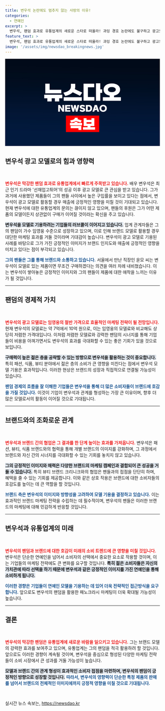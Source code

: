 ```yaml
---
title: 변우석 논란에도 멈추지 않는 사랑의 이유!
categories:
  - 연예인
excerpt: >
  변우석, 팬덤 효과로 유통업계의 새로운 스타로 떠올라! 과잉 경호 논란에도 불구하고 광고모델 계약 문의가 이어지고, 매출 효자 기대감이 높아진 상황. 변우석이 가진 매력은 과연 얼마나 더 파급력을 발휘할까?
feature_text: >
  변우석, 팬덤 효과로 유통업계의 새로운 스타로 떠올라! 과잉 경호 논란에도 불구하고 광고모델 계약 문의가 이어지고, 매출 효자 기대감이 높아진 상황. 변우석이 가진 매력은 과연 얼마나 더 파급력을 발휘할까?
image: '/assets/img/newsdao_breakingnews.jpg'
---
```


<p><img src="/assets/img/newsdao_breakingnews.jpg" alt="koreaapp 속보" /></p>

<h2 data-ke-size="size26">변우석 광고 모델로의 힘과 영향력</h2>

<p data-ke-size="size16">&nbsp;</p>

<p><b><span style="color: #ee2323;">변우석은 막강한 팬덤 효과로 유통업계에서 빠르게 주목받고 있습니다.</span></b> 배우 변우석은 최근 인기 드라마 '선재업고튀어'의 성공 이후 광고 모델로 큰 관심을 받고 있습니다. 그가 과거에 사용했던 제품들이 그의 팬들 사이에서 높은 구입률을 보이고 있다는 점에서, 변우석이 광고 모델로 활동할 경우 매출에 긍정적인 영향을 미칠 것이 기대되고 있습니다. 현재 변우석에 대한 유통업계의 문의는 끊이지 않고 있으며, 팬들의 후원은 그가 어떤 제품의 모델이든지 상관없이 구매가 이어질 것이라는 확신을 주고 있습니다. </p>

<p><b><span style="background-color: #21538527;">변우석을 모델로 기용하려는 기업들의 러브콜이 이어지고 있습니다.</span></b> 업계 관계자들은 그의 팬덤이 가수 임영웅 수준으로 성장하고 있으며, 이로 인해 브랜드 모델로 활용할 경우 대단한 마케팅 효과를 거둘 것이라며 기대감이 높습니다. 변우석이 광고 모델로 기용된 사례를 바탕으로 그가 가진 긍정적인 이미지가 브랜드 인지도와 매출에 긍정적인 영향을 미치고 있다는 점이 부각되고 있습니다.</p>

<p><b><span style="color: #1a5490;">그의 팬들은 그를 통해 브랜드와 소통하고 있습니다.</span></b> 서울에서 만난 직장인 윤모 씨는 변우석이 모델로 있는 제품이면 무조건 구매하겠다는 의견을 여러 차례 내비쳤습니다. 이는 변우석이 쌓아놓은 긍정적인 이미지와 그의 팬들이 제품에 대한 애착을 느끼는 이유가 될 것입니다.</p>

<hr>

<h2 data-ke-size="size26">팬덤의 경제적 가치</h2>

<p data-ke-size="size16">&nbsp;</p>

<p><b><span style="color: #ee2323;">변우석의 광고 모델료는 임영웅의 절반 가격으로 효율적인 마케팅 전략이 될 전망입니다.</span></b> 현재 변우석의 모델료는 약 7억에서 10억 원으로, 이는 임영웅의 모델료와 비교해도 상당히 저렴한 가격대입니다. 이처럼 저렴한 모델료와 강력한 팬덤의 시너지를 통해 기업들이 비용을 아껴가면서도 변우석의 효과를 극대화할 수 있는 좋은 기회가 있을 것으로 보입니다.</p>

<p><b><span style="background-color: #21538527;">구매력이 높은 젊은 층을 공략할 수 있는 방향으로 변우석을 활용하는 것이 중요합니다.</span></b> 특히 패션, 식품, 뷰티 분야에서 젊은 층의 소비가 큰 영향을 미친다는 점에서 변우석 모델 기용은 효과적입니다. 이러한 현상은 브랜드의 성장과 직접적으로 연결될 가능성이 있습니다.</p>

<p><b><span style="color: #1a5490;">팬덤 경제의 흐름을 잘 이해한 기업들은 변우석을 통해 더 많은 소비자들이 브랜드에 호감을 가질 것입니다.</span></b> 이것이 기업이 변우석과 관계를 형성하는 가장 큰 이유이며, 향후 더 많은 모델로서의 활동이 이어질 것으로 기대됩니다.</p>

<hr>

<h2 data-ke-size="size26">브랜드와의 조화로운 관계</h2>

<p data-ke-size="size16">&nbsp;</p>

<p><b><span style="color: #ee2323;">변우석과 브랜드 간의 협업은 그 결과를 한 단계 높이는 효과를 가져옵니다.</span></b> 변우석은 패션, 뷰티, 식품 브랜드와의 협력을 통해 개별 브랜드의 이미지를 강화하며, 그 과정에서 브랜드와 자신 간의 시너지를 극대화할 수 있는 기회를 놓치지 않고 있습니다. </p>

<p><b><span style="background-color: #21538527;">그의 긍정적인 이미지와 매력은 다양한 브랜드의 마케팅 캠페인과 결합되어 큰 성공을 거둘 수 있습니다.</span></b> 특히 뷰티 브랜드 크리니크와의 협업은 팬들과의 접점을 단단히 하며, 혜택을 줄 수 있는 기회를 제공합니다. 이와 같은 상호 작용은 브랜드에 대한 소비자들의 호감도를 높이는 데 큰 역할을 할 것입니다.</p>

<p><b><span style="color: #1a5490;">브랜드 측은 변우석의 이미지와 방향성을 고려하여 모델 기용을 결정하고 있습니다.</span></b> 이는 효과적인 브랜드 마케팅 전략을 수립하는 데 필수적이며, 변우석의 팬들은 이러한 브랜드의 마케팅에 대해 민감하게 반응할 것입니다.</p>

<hr>

<h2 data-ke-size="size26">변우석과 유통업계의 미래</h2>

<p data-ke-size="size16">&nbsp;</p>

<p><b><span style="color: #ee2323;">변우석의 팬덤과 브랜드에 대한 호감이 미래의 소비 트렌드에 큰 영향을 미칠 것입니다.</span></b> 변우석은 단순한 연예인을 넘어서 소비자의 선택에서 중요한 요소로 작용할 것이며, 이는 기업들의 마케팅 전략에도 큰 변화를 요구할 것입니다. <b><span style="background-color: #21538527;">특히 젊은 소비자들은 자신의 가치관에 따라 선택을 하기 때문에 변우석과 같은 긍정적인 이미지를 가진 연예인을 통해 소비하게 됩니다.</span></b></p>

<p><b><span style="color: #1a5490;">이러한 경향은 기업들이 연예인 모델을 기용하는 데 있어 더욱 전략적인 접근방식을 요구합니다.</span></b> 앞으로도 변우석의 팬덤을 활용한 패노크라시 마케팅이 더욱 확대될 가능성이 높습니다. </p>

<hr>

<h2 data-ke-size="size26">결론</h2>

<p data-ke-size="size16">&nbsp;</p>

<p><b><span style="color: #ee2323;">변우석의 막강한 팬덤은 유통업계에 새로운 바람을 일으키고 있습니다.</span></b> 그는 브랜드 모델의 강력한 효과를 보여주고 있으며, 유통업계는 그의 팬덤을 적극 활용하려 할 것입니다. 앞으로도 이러한 경향이 계속될 것이며, 변우석을 중심으로 형성된 다양한 마케팅 전략들이 소비 시장에서 큰 성과를 거둘 가능성이 높습니다. </p>

<p><b><span style="background-color: #21538527;">모델과 브랜드 간의 관계 형성이 효과적인 소비자 접점을 마련하며, 변우석의 팬덤이 긍정적인 방향으로 성장할 것입니다.</span></b> <b><span style="color: #1a5490;">따라서, 변우석의 영향력이 단순한 특정 제품의 판매를 넘어서 브랜드의 전체적인 이미지에까지 긍정적 영향을 미칠 것으로 기대됩니다.</span></b> </p>

<p data-ke-size="size16">&nbsp;</p>
실시간 뉴스 속보는, <a href="https://newsdao.kr" rel="dofollow">https://newsdao.kr</a>


